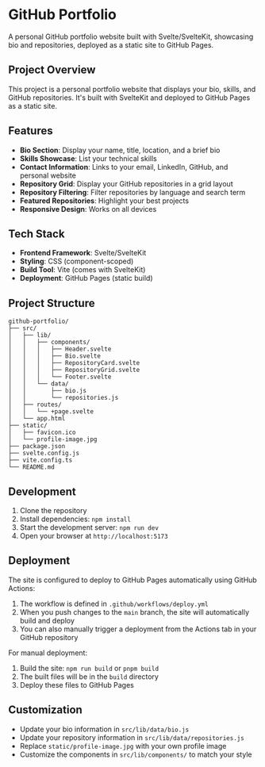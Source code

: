 # GitHub Portfolio

A personal GitHub portfolio website built with Svelte/SvelteKit, showcasing bio and repositories, deployed as a static site to GitHub Pages.

## Project Overview

This project is a personal portfolio website that displays your bio, skills, and GitHub repositories. It's built with SvelteKit and deployed to GitHub Pages as a static site.

## Features

- **Bio Section**: Display your name, title, location, and a brief bio
- **Skills Showcase**: List your technical skills
- **Contact Information**: Links to your email, LinkedIn, GitHub, and personal website
- **Repository Grid**: Display your GitHub repositories in a grid layout
- **Repository Filtering**: Filter repositories by language and search term
- **Featured Repositories**: Highlight your best projects
- **Responsive Design**: Works on all devices

## Tech Stack

- **Frontend Framework**: Svelte/SvelteKit
- **Styling**: CSS (component-scoped)
- **Build Tool**: Vite (comes with SvelteKit)
- **Deployment**: GitHub Pages (static build)

## Project Structure

```
github-portfolio/
├── src/
│   ├── lib/
│   │   ├── components/
│   │   │   ├── Header.svelte
│   │   │   ├── Bio.svelte
│   │   │   ├── RepositoryCard.svelte
│   │   │   ├── RepositoryGrid.svelte
│   │   │   └── Footer.svelte
│   │   └── data/
│   │       ├── bio.js
│   │       └── repositories.js
│   ├── routes/
│   │   └── +page.svelte
│   └── app.html
├── static/
│   ├── favicon.ico
│   └── profile-image.jpg
├── package.json
├── svelte.config.js
├── vite.config.ts
└── README.md
```

## Development

1. Clone the repository
2. Install dependencies: `npm install`
3. Start the development server: `npm run dev`
4. Open your browser at `http://localhost:5173`

## Deployment

The site is configured to deploy to GitHub Pages automatically using GitHub Actions:

1. The workflow is defined in `.github/workflows/deploy.yml`
2. When you push changes to the `main` branch, the site will automatically build and deploy
3. You can also manually trigger a deployment from the Actions tab in your GitHub repository

For manual deployment:

1. Build the site: `npm run build` or `pnpm build`
2. The built files will be in the `build` directory
3. Deploy these files to GitHub Pages

## Customization

- Update your bio information in `src/lib/data/bio.js`
- Update your repository information in `src/lib/data/repositories.js`
- Replace `static/profile-image.jpg` with your own profile image
- Customize the components in `src/lib/components/` to match your style
